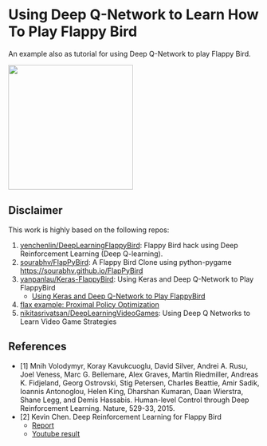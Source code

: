 # Using Deep Q-Network to Learn How To Play Flappy Bird

An example also as tutorial for using Deep Q-Network to play Flappy Bird.

<img src="./images/flappy_bird_demp.gif" width="250">

## Disclaimer

This work is highly based on the following repos:

1. [yenchenlin/DeepLearningFlappyBird](https://github.com/yenchenlin/DeepLearningFlappyBird): Flappy Bird hack using Deep Reinforcement Learning (Deep Q-learning).
2. [sourabhv/FlapPyBird](https://github.com/sourabhv/FlapPyBird): A Flappy Bird Clone using python-pygame <https://sourabhv.github.io/FlapPyBird>
3. [yanpanlau/Keras-FlappyBird](https://github.com/yanpanlau/Keras-FlappyBird): Using Keras and Deep Q-Network to Play FlappyBird
   - [Using Keras and Deep Q-Network to Play FlappyBird](https://yanpanlau.github.io/2016/07/10/FlappyBird-Keras.html)
4. [flax example: Proximal Policy Optimization](https://github.com/google/flax/tree/main/examples/ppo)
5. [nikitasrivatsan/DeepLearningVideoGames](https://github.com/nikitasrivatsan/DeepLearningVideoGames): Using Deep Q Networks to Learn Video Game Strategies

## References

- [1] Mnih Volodymyr, Koray Kavukcuoglu, David Silver, Andrei A. Rusu, Joel Veness, Marc G. Bellemare, Alex Graves, Martin Riedmiller, Andreas K. Fidjeland, Georg Ostrovski, Stig Petersen, Charles Beattie, Amir Sadik, Ioannis Antonoglou, Helen King, Dharshan Kumaran, Daan Wierstra, Shane Legg, and Demis Hassabis. Human-level Control through Deep Reinforcement Learning. Nature, 529-33, 2015.
- [2] Kevin Chen. Deep Reinforcement Learning for Flappy Bird
  - [Report](http://cs229.stanford.edu/proj2015/362_report.pdf)
  - [Youtube result](https://youtu.be/9WKBzTUsPKc)
